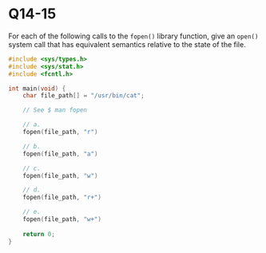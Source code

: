 Q14-15
==========================================

For each of the following calls to the `fopen()` library function,
give an `open()` system call that has equivalent semantics
relative to the state of the file.

```c
#include <sys/types.h>
#include <sys/stat.h>
#include <fcntl.h>

int main(void) {
	char file_path[] = "/usr/bin/cat";

	// See $ man fopen

	// a. 
	fopen(file_path, "r")

	// b.
	fopen(file_path, "a")

	// c.
	fopen(file_path, "w")

	// d.
	fopen(file_path, "r+")

	// e.
	fopen(file_path, "w+")
	
	return 0;
}
```

